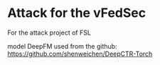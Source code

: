 # Attack for the vFedSec

For the attack project of FSL

model DeepFM used from the github: https://github.com/shenweichen/DeepCTR-Torch
